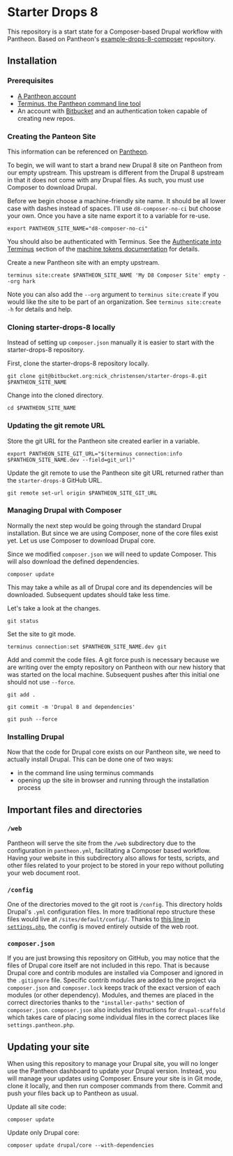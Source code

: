 # Starter Drops 8

This repository is a start state for a Composer-based Drupal workflow with Pantheon. Based on Pantheon's [example-drops-8-composer](https://github.com/pantheon-systems/example-drops-8-composer) repository.


## Installation

### Prerequisites

* [A Pantheon account](https://dashboard.pantheon.io/register)
* [Terminus, the Pantheon command line tool](https://pantheon.io/docs/terminus/install/)
* An account with [Bitbucket]('https://bitbucket.org') and an authentication token capable of creating new repos.

### Creating the Panteon Site

This information can be referenced on [Pantheon](https://pantheon.io/docs/guides/drupal-8-composer-no-ci/).

To begin, we will want to start a brand new Drupal 8 site on Pantheon from our empty upstream. This upstream is different from the Drupal 8 upstream in that it does not come with any Drupal files. As such, you must use Composer to download Drupal.

Before we begin choose a machine-friendly site name. It should be all lower case with dashes instead of spaces. I'll use `d8-composer-no-ci` but choose your own. Once you have a site name export it to a variable for re-use.

`export PANTHEON_SITE_NAME="d8-composer-no-ci"`

You should also be authenticated with Terminus. See the [Authenticate into Terminus](https://pantheon.io/docs/machine-tokens/#authenticate-into-terminus) section of the [machine tokens documentation](https://pantheon.io/docs/machine-tokens) for details.

Create a new Pantheon site with an empty upstream.

`terminus site:create $PANTHEON_SITE_NAME 'My D8 Composer Site' empty --org hark`

Note you can also add the `--org` argument to `terminus site:create` if you would like the site to be part of an organization. See `terminus site:create -h` for details and help.

### Cloning starter-drops-8 locally

Instead of setting up `composer.json` manually it is easier to start with the starter-drops-8 repository.

First, clone the starter-drops-8 repository locally.

`git clone git@bitbucket.org:nick_christensen/starter-drops-8.git $PANTHEON_SITE_NAME`

Change into the cloned directory.

`cd $PANTHEON_SITE_NAME`

### Updating the git remote URL

Store the git URL for the Pantheon site created earlier in a variable.

`export PANTHEON_SITE_GIT_URL="$(terminus connection:info $PANTHEON_SITE_NAME.dev --field=git_url)"`

Update the git remote to use the Pantheon site git URL returned rather than the `starter-drops-8` GitHub URL.

`git remote set-url origin $PANTHEON_SITE_GIT_URL`

### Managing Drupal with Composer

Normally the next step would be going through the standard Drupal installation. But since we are using Composer, none of the core files exist yet. Let us use Composer to download Drupal core.

Since we modified `composer.json` we will need to update Composer. This will also download the defined dependencies.

`composer update`

This may take a while as all of Drupal core and its dependencies will be downloaded. Subsequent updates should take less time.

Let's take a look at the changes.

`git status`

Set the site to git mode.

`terminus connection:set $PANTHEON_SITE_NAME.dev git`

Add and commit the code files. A git force push is necessary because we are writing over the empty repository on Pantheon with our new history that was started on the local machine. Subsequent pushes after this initial one should not use `--force`.

`git add .`

`git commit -m 'Drupal 8 and dependencies'`

`git push --force`

### Installing Drupal

Now that the code for Drupal core exists on our Pantheon site, we need to actually install Drupal. This can be done one of two ways:

* in the command line using terminus commands
* opening up the site in browser and running through the installation process

## Important files and directories

### `/web`

Pantheon will serve the site from the `/web` subdirectory due to the configuration in `pantheon.yml`, facilitating a Composer based workflow. Having your website in this subdirectory also allows for tests, scripts, and other files related to your project to be stored in your repo without polluting your web document root.

### `/config`

One of the directories moved to the git root is `/config`. This directory holds Drupal's `.yml` configuration files. In more traditional repo structure these files would live at `/sites/default/config/`. Thanks to [this line in `settings.php`](https://github.com/pantheon-systems/example-drops-8-composer/blob/54c84275cafa66c86992e5232b5e1019954e98f3/web/sites/default/settings.php#L19), the config is moved entirely outside of the web root.

### `composer.json`

If you are just browsing this repository on GitHub, you may notice that the files of Drupal core itself are not included in this repo.  That is because Drupal core and contrib modules are installed via Composer and ignored in the `.gitignore` file. Specific contrib modules are added to the project via `composer.json` and `composer.lock` keeps track of the exact version of each modules (or other dependency). Modules, and themes are placed in the correct directories thanks to the `"installer-paths"` section of `composer.json`. `composer.json` also includes instructions for `drupal-scaffold` which takes care of placing some individual files in the correct places like `settings.pantheon.php`.


## Updating your site

When using this repository to manage your Drupal site, you will no longer use the Pantheon dashboard to update your Drupal version. Instead, you will manage your updates using Composer. Ensure your site is in Git mode, clone it locally, and then run composer commands from there.  Commit and push your files back up to Pantheon as usual.

Update all site code:

`composer update`

Update only Drupal core:

`composer update drupal/core --with-dependencies`